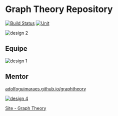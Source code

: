 # Graph Theory Repository

[![Build Status](https://travis-ci.org/GabrielDS/graphtheory_error404.svg?branch=master)](https://travis-ci.org/GabrielDS/graphtheory_error404)
[![Unit](https://img.shields.io/badge/suport%20by-unit-blue.svg)](https://www.unit.br)

![design 2](https://user-images.githubusercontent.com/26201531/39077711-4f9e8b64-44da-11e8-8304-6e48177f638e.png)

## Equipe
![design 1](https://user-images.githubusercontent.com/26201531/39077146-256ff43a-44d6-11e8-8ed5-5c969145441a.png)


## Mentor

[adolfoguimaraes.github.io/graphtheory](http://adolfoguimaraes.github.io/graphtheory)

[![design 4](https://user-images.githubusercontent.com/26201531/39078250-8bd5c5f8-44de-11e8-9de3-fff2273ee683.png)](http://www.instagram.com/profadolfoguimaraes)

[Site - Graph Theory](http://adolfoguimaraes.github.io/graphtheory)
